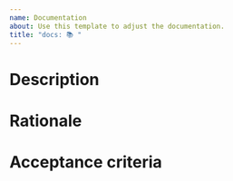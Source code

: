 ```yaml
---
name: Documentation
about: Use this template to adjust the documentation.
title: "docs: 📚 "
---
```


# Description

<!--
Please describe what documentation should be changed.
-->

# Rationale

<!--
Please provide a reason for this change to exist.
-->
# Acceptance criteria
<!--
Add specific criteria
-->
